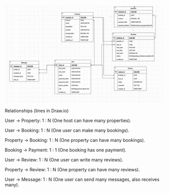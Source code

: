 ![alt text](<AirBnb erd.PNG>)

Relationships (lines in Draw.io)

User → Property: 1 : N (One host can have many properties).

User → Booking: 1 : N (One user can make many bookings).

Property → Booking: 1 : N (One property can have many bookings).

Booking → Payment: 1 : 1 (One booking has one payment).

User → Review: 1 : N (One user can write many reviews).

Property → Review: 1 : N (One property can have many reviews).

User → Message: 1 : N (One user can send many messages, also receives many).